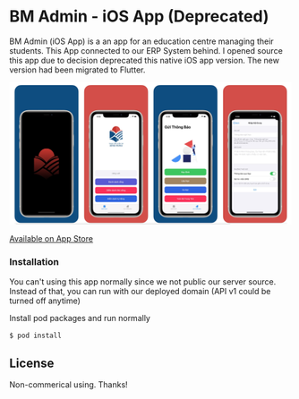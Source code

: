 # BM Admin - iOS App (Deprecated)

BM Admin (iOS App) is a an app for an education centre managing their students. This App connected to our ERP System behind. I opened source this app due to decision deprecated this native iOS app version. The new version had been migrated to Flutter.

![Screenshot](https://raw.githubusercontent.com/megatunger/BinhMinh-Admin-iOSApp/master/Screenshot.png)

[Available on App Store](https://apps.apple.com/vn/app/bm-admin/id1501288468)

### Installation

You can't using this app normally since we not public our server source. Instead of that, you can run with our deployed domain (API v1 could be turned off anytime)

Install pod packages and run normally
```sh
$ pod install
```


License
----

Non-commerical using. Thanks!